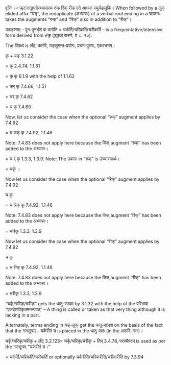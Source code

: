 

वृत्तिः --ः ऋदन्ताद्धातोरभ्यासस्य रुक् रिक् रीक् एते आगमाः स्युर्यङ्लुकि। When followed by a लुक् elided affix “यङ्”, the reduplicate (अभ्यासः) of a verbal root ending in a ऋकारः takes the augments “रुक्” and “रिक्” also in addition to “रीक्”।


उदाहरणम् – पुनः पुनर्भृशं वा करोति = चर्कर्ति/चरिकर्ति/चरीकर्ति – is a frequentative/intensive form derived from √कृ (डुकृञ् करणे, # ८. १०).


The विवक्षा is लँट्, कर्तरि, यङ्लुगन्त-प्रयोगः, प्रथम-पुरुषः, एकवचनम्।

कृ + यङ् 3.1.22

= कृ 2.4.74, 1.1.61

= कृ कृ 6.1.9 with the help of 1.1.62

= कर् कृ 7.4.66, 1.1.51

= चर् कृ 7.4.62

= च कृ 7.4.60


Now, let us consider the case when the optional “रुक्” augment applies by 7.4.92

= च रुक् कृ 7.4.92, 1.1.46

Note: 7.4.83 does not apply here because the कित् augment “रुक्” has been added to the अभ्यासः।

= च र् कृ 1.3.3, 1.3.9. Note: The उकारः in “रुक्” is उच्चारणार्थः।

= चर्कृ ।


Now let us consider the case when the optional “रिक्” augment applies by 7.4.92

च कृ

= च रिक् कृ 7.4.92, 1.1.46

Note: 7.4.83 does not apply here because the कित् augment “रिक्” has been added to the अभ्यासः।

= चरिकृ 1.3.3, 1.3.9


Now let us consider the case when the optional “रीक्” augment applies by 7.4.92

च कृ

= च रीक् कृ 7.4.92, 1.1.46

Note: 7.4.83 does not apply here because the कित् augment “रीक्” has been added to the अभ्यासः।

= चरीकृ 1.3.3, 1.3.9


“चर्कृ/चरिकृ/चरीकृ” gets the धातु-सञ्ज्ञा by 3.1.32 with the help of the परिभाषा “एकदेशविकृतमनन्यवत्” – A thing is called or taken as that very thing although it is lacking in a part.

Alternately, terms ending in यङ्-लुक् get the धातु-सञ्ज्ञा on the basis of the fact that the गणसूत्रम् – चर्करीतं च is placed in the धातु-पाठः (in the अदादि-गणः)।


चर्कृ/चरिकृ/चरीकृ + लँट् 3.2.123= चर्कृ/चरिकृ/चरीकृ + तिप् 3.4.78, परस्मैपदम् is used as per the गणसूत्रम् “चर्करीतं च।”

= चर्कर्ति/चरिकर्ति/चरीकर्ति or optionally चर्करीति/चरिकरीति/चरीकरीति by 7.3.94

